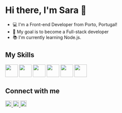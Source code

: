  # Hi there, I'm Sara :wave:

- :computer: I'm a Front-end Developer from Porto, Portugal!
- :dart: My goal is to become a Full-stack developer
- :books: I'm currently learning Node.js.

## My Skills 

<div>
<img height="40" src="https://cdn.jsdelivr.net/gh/devicons/devicon/icons/windows8/windows8-original.svg">
<img height="40" src="https://cdn.jsdelivr.net/gh/devicons/devicon/icons/html5/html5-original-wordmark.svg"> 
<img height="40" src="https://cdn.jsdelivr.net/gh/devicons/devicon/icons/css3/css3-original-wordmark.svg">
<img height="40" src="https://cdn.jsdelivr.net/gh/devicons/devicon/icons/javascript/javascript-original.svg">
<img height="40" src="https://cdn.jsdelivr.net/gh/devicons/devicon/icons/figma/figma-original.svg">
<img height="40" src="https://cdn.jsdelivr.net/gh/devicons/devicon/icons/git/git-original-wordmark.svg">
</div>

## Connect with me

<a href="https://codepen.io/saraiovieira">
<img height="20" src="https://img.shields.io/badge/CodePen-white?style=for-the-badge&logo=codepen&logoColor=black">
</a> 
<a href="https://www.instagram.com/sarav.dev/">
<img height="20" src="https://img.shields.io/badge/Instagram-E4405F?style=for-the-badge&logo=instagram&logoColor=white">
</a> 
<a href="https://www.linkedin.com/in/sara-io-vieira/">
<img height="20" src="https://img.shields.io/badge/LinkedIn-0077B5?style=for-the-badge&logo=linkedin&logoColor=white">
</a> 

